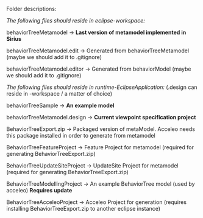 Folder descriptions:

*The following files should reside in eclipse-workspace:*

behaviorTreeMetamodel -> **Last version of metamodel implemented in Sirius**

behaviorTreeMetamodel.edit -> Generated from behaviorTreeMetamodel (maybe we should add it to .gitignore)

behaviorTreeMetamodel.editor -> Generated from behaviorModel (maybe we should add it to .gitignore)

*The following files should reside in runtime-EclipseApplication:* (.design can reside in -workspace / a matter of choice)

behaviorTreeSample -> **An example model**

behaviorTreeMetamodel.design -> **Current viewpoint specification project**



BehaviorTreeExport.zip -> Packaged version of metaModel. Acceleo needs this package installed in order to generate from metamodel

BehaviorTreeFeatureProject -> Feature Project for metamodel (required for generating BehaviorTreeExport.zip)

BehaviorTreeUpdateSiteProject -> UpdateSite Project for metamodel (required for generating BehaviorTreeExport.zip)

BehaviorTreeModellingProject -> An example BehaviorTree model (used by acceleo) **Requires update**

BehaviorTreeAcceleoProject -> Acceleo Project for generation (requires installing BehaviorTreeExport.zip to another eclipse instance)